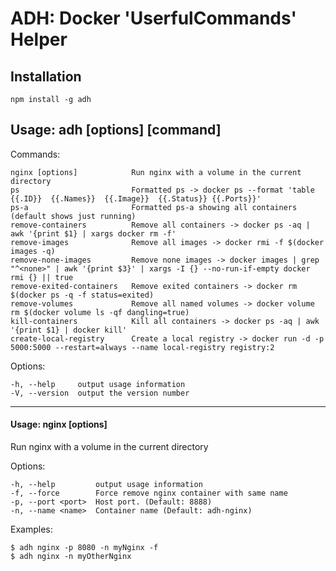 # ADH: Docker 'UserfulCommands' Helper


##  Installation

    npm install -g adh
  
##  Usage: adh [options] [command]


  Commands:

    nginx [options]            Run nginx with a volume in the current directory 
    ps                         Formatted ps -> docker ps --format 'table {{.ID}}  {{.Names}}  {{.Image}}  {{.Status}} {{.Ports}}'
    ps-a                       Formatted ps-a showing all containers (default shows just running)
    remove-containers          Remove all containers -> docker ps -aq | awk '{print $1} | xargs docker rm -f'
    remove-images              Remove all images -> docker rmi -f $(docker images -q)
    remove-none-images         Remove none images -> docker images | grep "^<none>" | awk '{print $3}' | xargs -I {} --no-run-if-empty docker rmi {} || true
    remove-exited-containers   Remove exited containers -> docker rm $(docker ps -q -f status=exited)
    remove-volumes             Remove all named volumes -> docker volume rm $(docker volume ls -qf dangling=true)
    kill-containers            Kill all containers -> docker ps -aq | awk '{print $1} | docker kill'
    create-local-registry      Create a local registry -> docker run -d -p 5000:5000 --restart=always --name local-registry registry:2

  Options:

    -h, --help     output usage information
    -V, --version  output the version number

---

####  Usage: nginx [options]

  Run nginx with a volume in the current directory 

  Options:

    -h, --help         output usage information
    -f, --force        Force remove nginx container with same name
    -p, --port <port>  Host port. (Default: 8888)
    -n, --name <name>  Container name (Default: adh-nginx)

  Examples:

    $ adh nginx -p 8080 -n myNginx -f
    $ adh nginx -n myOtherNginx
